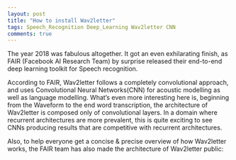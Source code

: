 ```yaml
---
layout: post
title: "How to install Wav2letter"
tags: Speech_Recognition Deep_Learning Wav2letter CNN
comments: true
---
```

  
  
  
  
  
The year 2018 was fabulous altogether. It got an even exhilarating finish, as FAIR (Facebook AI Research Team) by surprise released their end-to-end deep learning toolkit for Speech recognition.

According to FAIR, Wav2letter follows a completely convolutional approach, and uses Convolutional Neural Networks(CNN) for acoustic modelling as well as language modelling. What’s even more interesting here is, beginning from the Waveform to the end word transcription, the architecture of Wav2letter is composed only of convolutional layers. In a domain where recurrent architectures are more prevalent, this is quite exciting to see CNNs producing results that are competitive with recurrent architectures.

Also, to help everyone get a concise & precise overview of how Wav2letter works, the FAIR team has also made the architecture of Wav2letter public:

